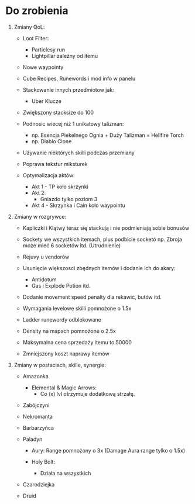 # Do zrobienia

1. Zmiany QoL:
    
    - Loot Filter:
        + Particlesy run
        + Lightpillar zależny od itemu

    - Nowe waypointy

    - Cube Recipes, Runewords i mod info w panelu    

    - Stackowanie innych przedmiotow jak:
        + Uber Klucze
    
    - Zwiększony stacksize do 100
    
    - Podnosic wiecej niż 1 unikatowy talizman:
        + np. Esencja Piekelnego Ognia + Duży Talizman = Hellfire Torch
        + np. Diablo Clone 

    - Używanie niektórych skilli podczas przemiany
    - Poprawa tekstur miksturek
    - Optymalizacja aktów:
        + Akt 1 - TP koło skrzynki
        + Akt 2:
            - Gniazdo tylko poziom 3
        + Akt 4 - Skrzynka i Cain koło waypointu

2. Zmiany w rozgrywce:

    - Kapliczki i Klątwy teraz się stackują i nie podmieniają sobie bonusów
    - Sockety we wszystkich itemach, plus podbicie socketó np. Zbroja może mieć 6 socketów itd. (Utrudnienie)
    - Rejuvy u vendorów
    - Usunięcie większosci zbędnych itemów i dodanie ich do akary:
        + Antidotum
        + Gas i Explode Potion itd.


    - Dodanie movement speed penalty dla rekawic, butów itd.
    - Wymagania levelowe skilli pomnożone o 1.5x
    - Ladder runewordy odblokowane
    - Density na mapach pomnożone o 2.5x
    - Maksymalna cena sprzedaży itemu to 50000
    - Zmniejszony koszt naprawy itemów
    
3. Zmiany w postaciach, skille, synergie:

    - Amazonka
        + Elemental & Magic Arrows:
            - Co (x) lvl otrzymuje dodatkową strzałę. 

    - Zabójczyni

    - Nekromanta

    - Barbarzyńca

    - Paladyn
        + Aury:
            Range pomnożony o 3x (Damage Aura range tylko o 1.5x)

        + Holy Bolt:
            - Działa na wszystkich

    - Czarodziejka

    - Druid
